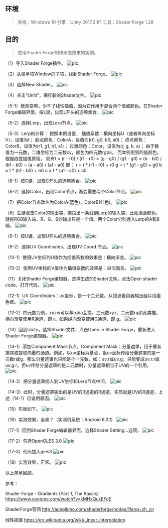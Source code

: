 ## 环境
> 系统：Windows 10
> 引擎：Unity 2017.2.1f1
> 工具：Shader Forge 1.38

## 目的
> 使用Shader Forge制作渐变效果的实例。

（1）导入Shader Forge插件。
 ![pic](.\pic\1.png)

（2）从菜单项Window的子项，找到Shader Forge。
 ![pic](.\pic\2.png)

（3）选择New Shader。
 ![pic](.\pic\3.png)

（4）点击“Unlit”，保存新的Shader文件。
 ![pic](.\pic\4.png)

（5-1）做渐变嘛，少不了线性插值，因为它作用于混合两个值或颜色。在Shader Forge编辑界面，按L键，出现L开头的选项集合。
 ![pic](.\pic\5-1.png)

（5-2）选择Lerp，出现Lerp节点。
 ![pic](.\pic\5-2.png)

（5-3）Lerp的计算：
按照本例设置，
插值系数：横向坐标U（或者纵向坐标V），设值为t；
起点颜色：ColorA，设值为(r0, g0, b0, a0)；
终点颜色：ColorB，设值为(r1, g1, b1, a1)；
过渡颜色：Color，设值为(r, g, b, a)；
由于数值为一元数，二维坐标为二元数xy，颜色为四元数rgba。
而本例用到的是颜色。
根据线性插值原理，
则有t = (r - r0) / (r1 - r0) = (g - g0) / (g1 - g0) = (b - b0) / (b1 - b0) = (a - a0) / (a1 - a0)
即：
r = t * (r1 - r0) + r0
g = t * (g1 - g0) + g0
b = t * (b1 - b0) + b0
a = t * (a1 - a0) + a0

（6-1）按C键，出现C开头的选项集合。
 ![pic](.\pic\6-1.png)

（6-2）选择Color，出现Color节点，渐变需要两个Color节点。
 ![pic](.\pic\6-2.png)

（7）把Color节点改名为ColorA(蓝色)，ColorB(红色)。
 ![pic](.\pic\7.png)

（8）左键点击Color的输出端，拖拉出一条线到Lerp的输入端，此处混合颜色，就拖RGB输入端，R、G、B的输出只是一个值。两个Color分别连入Lerp的A和B端。
 ![pic](.\pic\8.png)

（9-1）按U键，出现U开头的选项集合。
 ![pic](.\pic\9-1.png)

（9-2）选择UV Coordinates，出现UV Coord.节点。
 ![pic](.\pic\9-2.png)

（10-1）使用UV坐标的U值作为插值系数的效果是：横向渐变。
 ![pic](.\pic\10-1.png)

（10-2）使用UV坐标的V值作为插值系数的效果是：纵向渐变。
 ![pic](.\pic\10-2.png)

（11）关闭Shader Forge编辑器，选择生成的Shader文件。点击Open shader code，打开代码。
 ![pic](.\pic\11.png)

（12-1）UV Coordinates：uv坐标，是一个二元数。从顶点着色器输出给片段着色器。
 ![pic](.\pic\12-1.png)

（12-2）四元数为例，xyzw可以与rgba互换，三元数xyz、二元数rg如此类推。横向渐变使用R通道，即.r。如果纵向渐变使用G通道，即.g。
 ![pic](.\pic\12-2.png)

（13）回到Unity，选择Shader文件，点击Open in Shader Forge，重新进入Shader Forge编辑器。
 ![pic](.\pic\13.png)

（14-1）添加Component Mask节点。Component Mask：分量遮罩，用于重新排序或提取向量的通道。例如，以uv坐标为基点，当uv坐标传给分量遮罩的是一元数r或g，那么分量遮罩也只能是个一元数，如：uv.r或uv.g，只能变成uv.r.r或uv.g.r。但uv传给分量遮罩的是二元数时，分量遮罩相当于UV的一个引用。
 ![pic](.\pic\14-1.png)

（14-2）把分量遮罩插入到UV坐标和Lerp节点中间。
 ![pic](.\pic\14-2.png)

（14-3）此时，分量遮罩输出的是UV的R通道的R通道，实质就是UV的R通道，上述（14-1）已说明原因。
 ![pic](.\pic\14-3.png)

（15）布局如下。
 ![pic](.\pic\15.png)

（16）实测效果，全黑？（实测机系统：Android 6.0.1）
 ![pic](.\pic\16.png)

（17-1）回到Shader Forge编辑器界面，选择Shader Setting...选项。
 ![pic](.\pic\17-1.png)

（17-2）勾选OpenGLES 3.0
 ![pic](.\pic\17-2.png)

（17-3）代码加入gles3
 ![pic](.\pic\17-3.png)

（18）实测效果，正常。
 ![pic](.\pic\18.png)

以上简单回顾。

参考：

Shader Forge - Gradients (Part 1, The Basics)
https://www.youtube.com/watch?v=kMHxQukEFoE

ShaderForge官网
http://acegikmo.com/shaderforge/nodes/?lang=zh_cn

线性插值
https://en.wikipedia.org/wiki/Linear_interpolation
